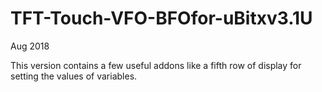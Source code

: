 # TFT-Touch-VFO-BFOfor-uBitxv3.1U
Aug 2018

This version contains a few useful addons like a fifth row of display for setting the values of variables.
